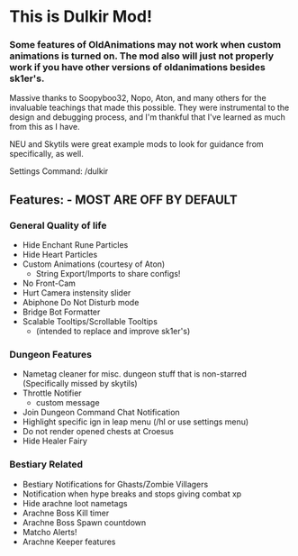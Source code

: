 # This is Dulkir Mod!
### Some features of OldAnimations may not work when custom animations is turned on. The mod also will just not properly work if you have other versions of oldanimations besides sk1er's.
Massive thanks to Soopyboo32, Nopo, Aton, and many others for the invaluable teachings that made this possible.
They were instrumental to the design and debugging process, and I'm thankful that I've learned as much from this
as I have.

NEU and Skytils were great example mods to look for guidance from specifically, as well.

Settings Command: /dulkir

## Features: - MOST ARE OFF BY DEFAULT

### General Quality of life
- Hide Enchant Rune Particles
- Hide Heart Particles
- Custom Animations (courtesy of Aton)
  - String Export/Imports to share configs!
- No Front-Cam
- Hurt Camera instensity slider
- Abiphone Do Not Disturb mode
- Bridge Bot Formatter
- Scalable Tooltips/Scrollable Tooltips
  - (intended to replace and improve sk1er's)

### Dungeon Features
- Nametag cleaner for misc. dungeon stuff that is non-starred (Specifically missed by skytils)
- Throttle Notifier
  - custom message
- Join Dungeon Command Chat Notification
- Highlight specific ign in leap menu (/hl <user> or use settings menu)
- Do not render opened chests at Croesus
- Hide Healer Fairy

### Bestiary Related
- Bestiary Notifications for Ghasts/Zombie Villagers
- Notification when hype breaks and stops giving combat xp
- Hide arachne loot nametags
- Arachne Boss Kill timer
- Arachne Boss Spawn countdown
- Matcho Alerts!
- Arachne Keeper features
